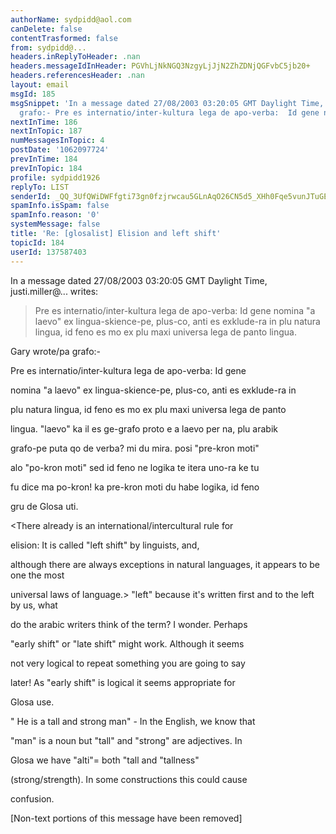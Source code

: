 ```yaml
---
authorName: sydpidd@aol.com
canDelete: false
contentTrasformed: false
from: sydpidd@...
headers.inReplyToHeader: .nan
headers.messageIdInHeader: PGVhLjNkNGQ3NzgyLjJjN2ZhZDNjQGFvbC5jb20+
headers.referencesHeader: .nan
layout: email
msgId: 185
msgSnippet: 'In a message dated 27/08/2003 03:20:05 GMT Daylight Time, ... Gary wrote/pa
  grafo:- Pre es internatio/inter-kultura lega de apo-verba:  Id gene nomina a '
nextInTime: 186
nextInTopic: 187
numMessagesInTopic: 4
postDate: '1062097724'
prevInTime: 184
prevInTopic: 184
profile: sydpidd1926
replyTo: LIST
senderId: _QQ_3UfQWiDWFfgti73gn0fzjrwcau5GLnAqO26CN5d5_XHh0Fqe5vunJTuGEqMfLlVVJJsf
spamInfo.isSpam: false
spamInfo.reason: '0'
systemMessage: false
title: 'Re: [glosalist] Elision and left shift'
topicId: 184
userId: 137587403
---
```


In a message dated 27/08/2003 03:20:05 GMT Daylight Time, 
justi.miller@... writes:

> Pre es internatio/inter-kultura lega de apo-verba:  Id gene nomina "a
> laevo" ex lingua-skience-pe, plus-co, anti es exklude-ra in plu natura
> lingua, id feno es mo ex plu maxi universa lega de panto lingua.
> 
> 

Gary wrote/pa grafo:-

Pre es internatio/inter-kultura lega de apo-verba:  Id gene 

nomina "a
laevo" ex lingua-skience-pe, plus-co, anti es exklude-ra in 

plu natura
lingua, id feno es mo ex plu maxi universa lega de panto 

lingua.
"laevo" ka il es ge-grafo proto e a laevo per na, plu arabik 

grafo-pe puta qo de verba? mi du mira. posi "pre-kron moti" 

alo "po-kron moti" sed id feno ne logika te itera uno-ra ke tu 

fu dice ma po-kron! ka pre-kron moti du habe logika, id feno 

gru de Glosa uti.


<There already is an international/intercultural rule for 

elision:  It is called "left shift" by linguists, and, 

although there are always
exceptions in natural languages, it appears to be one the most 

universal
laws of language.>
"left" because it's written first and to the left by us, what 

do the arabic writers think of the term? I wonder. Perhaps 

"early shift" or "late shift" might work. Although it seems 

not very logical to repeat something you are going to say 

later! As "early shift" is logical it seems appropriate for 

Glosa use.
 
" He is a tall and strong man" - In the English, we know that 

"man" is a noun but "tall" and "strong" are adjectives. In 

Glosa we have "alti"= both "tall and "tallness" 

(strong/strength). In some constructions this could cause 

confusion.


[Non-text portions of this message have been removed]


